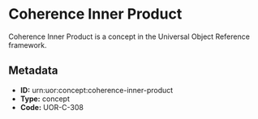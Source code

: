 # Coherence Inner Product

Coherence Inner Product is a concept in the Universal Object Reference framework.

## Metadata

- **ID:** urn:uor:concept:coherence-inner-product
- **Type:** concept
- **Code:** UOR-C-308
